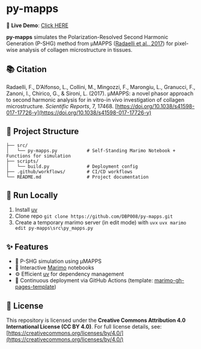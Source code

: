 # py-mapps

🚀 **Live Demo**: [Click HERE](https://dbp008.github.io/py-mapps/src/py_mapps.html)

**py-mapps** simulates the Polarization-Resolved Second Harmonic Generation (P-SHG) method from μMAPPS ([Radaelli et al., 2017](https://www.nature.com/articles/s41598-017-17726-y)) for pixel-wise analysis of collagen microstructure in tissues.

## 📚 Citation

Radaelli, F., D’Alfonso, L., Collini, M., Mingozzi, F., Marongiu, L., Granucci, F., Zanoni, I., Chirico, G., & Sironi, L. (2017). μMAPPS: a novel phasor approach to second harmonic analysis for in vitro-in vivo investigation of collagen microstructure. *Scientific Reports*, 7, 17468. [https://doi.org/10.1038/s41598-017-17726-y](https://doi.org/10.1038/s41598-017-17726-y)

## 📂 Project Structure

```
├── src/
│   └── py-mapps.py           # Self-Standing Marimo Notebook + Functions for simulation
├── scripts/
│   └── build.py              # Deployment config
├── .github/workflows/        # CI/CD workflows
└── README.md                 # Project documentation
```

## 💾 Run Locally
1. Install [uv](https://docs.astral.sh/uv/getting-started/installation/)
2. Clone repo
   ```git clone https://github.com/DBP008/py-mapps.git```
3. Create a temporary marimo server (in edit mode) with `uvx`
   ```uvx marimo edit py-mapps\src\py_mapps.py```

## ✨ Features

* 🔬 P-SHG simulation using μMAPPS
* 📒 Interactive [Marimo](https://marimo.io/) notebooks
* ⚙️ Efficient [uv](https://github.com/astral-sh/uv) for dependency management
* 🚀 Continuous deployment via GitHub Actions (template: [marimo-gh-pages-template](https://github.com/marimo-team/marimo-gh-pages-template))

## 📝 License

This repository is licensed under the **Creative Commons Attribution 4.0 International License (CC BY 4.0)**.
For full license details, see: [https://creativecommons.org/licenses/by/4.0/](https://creativecommons.org/licenses/by/4.0/)
